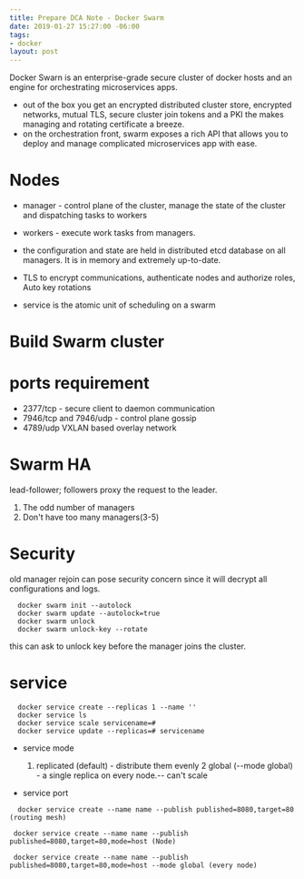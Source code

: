 ```yaml
---
title: Prepare DCA Note - Docker Swarm
date: 2019-01-27 15:27:00 -06:00
tags:
- docker
layout: post
---
```


Docker Swarn is an enterprise-grade secure cluster of docker hosts and an engine for orchestrating microservices apps.
<!--more-->
* out of the box you get an encrypted distributed cluster store, encrypted networks, mutual TLS, secure cluster join tokens and a PKI the makes managing and rotating certificate a breeze.
* on the orchestration front, swarm exposes a rich API that allows you to deploy and manage complicated microservices app with ease.

# Nodes 
* manager - control plane of the cluster, manage the state of the cluster and dispatching tasks to workers
* workers - execute work tasks from managers.

* the configuration and state are held in distributed etcd database on all managers. It is in memory and extremely up-to-date.

* TLS to encrypt communications, authenticate nodes and authorize roles, Auto key rotations

* service is the atomic unit of scheduling on a swarm


# Build Swarm cluster

# ports requirement
  * 2377/tcp - secure client to daemon communication
  * 7946/tcp and 7946/udp - control plane gossip
  * 4789/udp VXLAN based overlay network

# Swarm HA
lead-follower; followers proxy the request to the leader.
1. The odd number of managers
2. Don't have too many managers(3-5)

# Security

old manager rejoin can pose security concern since it will decrypt all configurations and logs.

```
  docker swarm init --autolock
  docker swarm update --autolock=true
  docker swarm unlock
  docker swarm unlock-key --rotate
```
this can ask to unlock key before the manager joins the cluster.

# service 
```
  docker service create --replicas 1 --name ''
  docker service ls
  docker service scale servicename=#
  docker service update --replicas=# servicename
```

* service mode
  1. replicated (default) - distribute them evenly
  2 global (--mode global) - a single replica on every node.-- can't scale 

* service port

```
  docker service create --name name --publish published=8080,target=80 (routing mesh)

 docker service create --name name --publish published=8080,target=80,mode=host (Node)

 docker service create --name name --publish published=8080,target=80,mode=host --mode global (every node)

```
